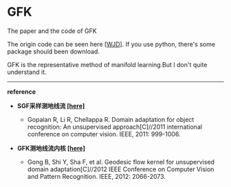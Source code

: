 # GFK

The paper and the code of GFK

The origin code can be seen here [[WJD](https://github.com/jindongwang/transferlearning/tree/master/code/traditional/GFK)]. If you use python, there's some package should been download.

GFK is the representative method of manifold learning.But I don't quite understand it.

---

**reference**

- **SGF采样测地线流 [[here]](https://ieeexplore.ieee.org/abstract/document/6126344)**
    - Gopalan R, Li R, Chellappa R. Domain adaptation for object recognition: An unsupervised approach[C]//2011 international conference on computer vision. IEEE, 2011: 999-1006.
    
- **GFK测地线流内核 [[here]](https://ieeexplore.ieee.org/abstract/document/6247911)**
    - Gong B, Shi Y, Sha F, et al. Geodesic flow kernel for unsupervised domain adaptation[C]//2012 IEEE Conference on Computer Vision and Pattern Recognition. IEEE, 2012: 2066-2073.
